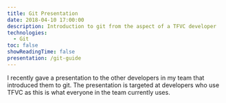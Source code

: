 ```yaml
---
title: Git Presentation
date: 2018-04-10 17:00:00
description: Introduction to git from the aspect of a TFVC developer
technologies:
  - Git
toc: false
showReadingTime: false
presentation: /git-guide
---
```


I recently gave a presentation to the other developers in my team that introduced them to git. The presentation is targeted at developers who use TFVC as this is what everyone in the team currently uses.
